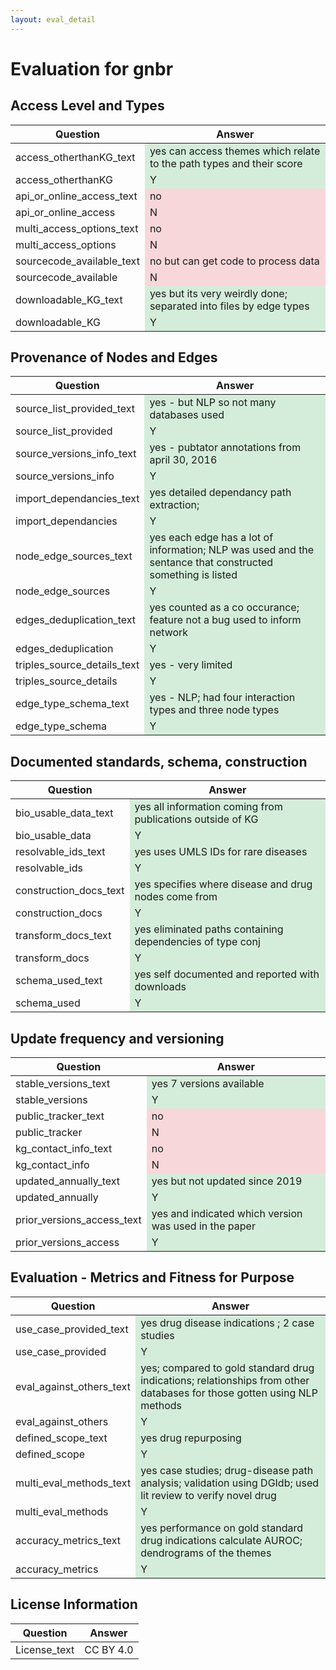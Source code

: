 ```yaml
---
layout: eval_detail
---
```


# Evaluation for gnbr

## Access Level and Types
<div class="table-responsive">
<table class="table table-striped">
<thead><tr><th>Question</th><th>Answer</th></tr></thead><tbody>
<tr><td>access_otherthanKG_text</td><td style="background-color:#d4edda;">yes can access themes which relate to the path types and their score</td></tr>
<tr><td>access_otherthanKG</td><td style="background-color:#d4edda;">Y</td></tr>
<tr><td>api_or_online_access_text</td><td style="background-color:#f8d7da;">no</td></tr>
<tr><td>api_or_online_access</td><td style="background-color:#f8d7da;">N</td></tr>
<tr><td>multi_access_options_text</td><td style="background-color:#f8d7da;">no</td></tr>
<tr><td>multi_access_options</td><td style="background-color:#f8d7da;">N</td></tr>
<tr><td>sourcecode_available_text</td><td style="background-color:#f8d7da;">no but can get code to process data</td></tr>
<tr><td>sourcecode_available</td><td style="background-color:#f8d7da;">N</td></tr>
<tr><td>downloadable_KG_text</td><td style="background-color:#d4edda;">yes but its very weirdly done; separated into files by edge types</td></tr>
<tr><td>downloadable_KG</td><td style="background-color:#d4edda;">Y</td></tr>
</tbody></table></div>

## Provenance of Nodes and Edges
<div class="table-responsive">
<table class="table table-striped">
<thead><tr><th>Question</th><th>Answer</th></tr></thead><tbody>
<tr><td>source_list_provided_text</td><td style="background-color:#d4edda;">yes - but NLP so not many databases used</td></tr>
<tr><td>source_list_provided</td><td style="background-color:#d4edda;">Y</td></tr>
<tr><td>source_versions_info_text</td><td style="background-color:#d4edda;">yes - pubtator annotations from april 30, 2016</td></tr>
<tr><td>source_versions_info</td><td style="background-color:#d4edda;">Y</td></tr>
<tr><td>import_dependancies_text</td><td style="background-color:#d4edda;">yes detailed dependancy path extraction;</td></tr>
<tr><td>import_dependancies</td><td style="background-color:#d4edda;">Y</td></tr>
<tr><td>node_edge_sources_text</td><td style="background-color:#d4edda;">yes each edge has a lot of information; NLP was used and the sentance that constructed something is listed</td></tr>
<tr><td>node_edge_sources</td><td style="background-color:#d4edda;">Y</td></tr>
<tr><td>edges_deduplication_text</td><td style="background-color:#d4edda;">yes counted as a co occurance; feature not a bug used to inform network</td></tr>
<tr><td>edges_deduplication</td><td style="background-color:#d4edda;">Y</td></tr>
<tr><td>triples_source_details_text</td><td style="background-color:#d4edda;">yes - very limited</td></tr>
<tr><td>triples_source_details</td><td style="background-color:#d4edda;">Y</td></tr>
<tr><td>edge_type_schema_text</td><td style="background-color:#d4edda;">yes - NLP; had four interaction types and three node types</td></tr>
<tr><td>edge_type_schema</td><td style="background-color:#d4edda;">Y</td></tr>
</tbody></table></div>

## Documented standards, schema, construction
<div class="table-responsive">
<table class="table table-striped">
<thead><tr><th>Question</th><th>Answer</th></tr></thead><tbody>
<tr><td>bio_usable_data_text</td><td style="background-color:#d4edda;">yes all information coming from publications outside of KG</td></tr>
<tr><td>bio_usable_data</td><td style="background-color:#d4edda;">Y</td></tr>
<tr><td>resolvable_ids_text</td><td style="background-color:#d4edda;">yes uses UMLS IDs for rare diseases</td></tr>
<tr><td>resolvable_ids</td><td style="background-color:#d4edda;">Y</td></tr>
<tr><td>construction_docs_text</td><td style="background-color:#d4edda;">yes specifies where disease and drug nodes come from</td></tr>
<tr><td>construction_docs</td><td style="background-color:#d4edda;">Y</td></tr>
<tr><td>transform_docs_text</td><td style="background-color:#d4edda;">yes eliminated paths containing dependencies of type conj</td></tr>
<tr><td>transform_docs</td><td style="background-color:#d4edda;">Y</td></tr>
<tr><td>schema_used_text</td><td style="background-color:#d4edda;">yes self documented and reported with downloads</td></tr>
<tr><td>schema_used</td><td style="background-color:#d4edda;">Y</td></tr>
</tbody></table></div>

## Update frequency and versioning
<div class="table-responsive">
<table class="table table-striped">
<thead><tr><th>Question</th><th>Answer</th></tr></thead><tbody>
<tr><td>stable_versions_text</td><td style="background-color:#d4edda;">yes 7 versions available</td></tr>
<tr><td>stable_versions</td><td style="background-color:#d4edda;">Y</td></tr>
<tr><td>public_tracker_text</td><td style="background-color:#f8d7da;">no</td></tr>
<tr><td>public_tracker</td><td style="background-color:#f8d7da;">N</td></tr>
<tr><td>kg_contact_info_text</td><td style="background-color:#f8d7da;">no</td></tr>
<tr><td>kg_contact_info</td><td style="background-color:#f8d7da;">N</td></tr>
<tr><td>updated_annually_text</td><td style="background-color:#d4edda;">yes but not updated since 2019</td></tr>
<tr><td>updated_annually</td><td style="background-color:#d4edda;">Y</td></tr>
<tr><td>prior_versions_access_text</td><td style="background-color:#d4edda;">yes and indicated which version was used in the paper</td></tr>
<tr><td>prior_versions_access</td><td style="background-color:#d4edda;">Y</td></tr>
</tbody></table></div>

## Evaluation - Metrics and Fitness for Purpose
<div class="table-responsive">
<table class="table table-striped">
<thead><tr><th>Question</th><th>Answer</th></tr></thead><tbody>
<tr><td>use_case_provided_text</td><td style="background-color:#d4edda;">yes drug disease indications ; 2 case studies</td></tr>
<tr><td>use_case_provided</td><td style="background-color:#d4edda;">Y</td></tr>
<tr><td>eval_against_others_text</td><td style="background-color:#d4edda;">yes; compared to gold standard drug indications; relationships from other databases for those gotten using NLP methods</td></tr>
<tr><td>eval_against_others</td><td style="background-color:#d4edda;">Y</td></tr>
<tr><td>defined_scope_text</td><td style="background-color:#d4edda;">yes drug repurposing</td></tr>
<tr><td>defined_scope</td><td style="background-color:#d4edda;">Y</td></tr>
<tr><td>multi_eval_methods_text</td><td style="background-color:#d4edda;">yes case studies; drug-disease path analysis; validation using DGIdb; used lit review to verify novel drug</td></tr>
<tr><td>multi_eval_methods</td><td style="background-color:#d4edda;">Y</td></tr>
<tr><td>accuracy_metrics_text</td><td style="background-color:#d4edda;">yes performance on gold standard drug indications calculate AUROC; dendrograms of the themes</td></tr>
<tr><td>accuracy_metrics</td><td style="background-color:#d4edda;">Y</td></tr>
</tbody></table></div>

## License Information
<div class="table-responsive">
<table class="table table-striped">
<thead><tr><th>Question</th><th>Answer</th></tr></thead><tbody>
<tr><td>License_text</td><td>CC BY 4.0</td></tr>
</tbody></table></div>


